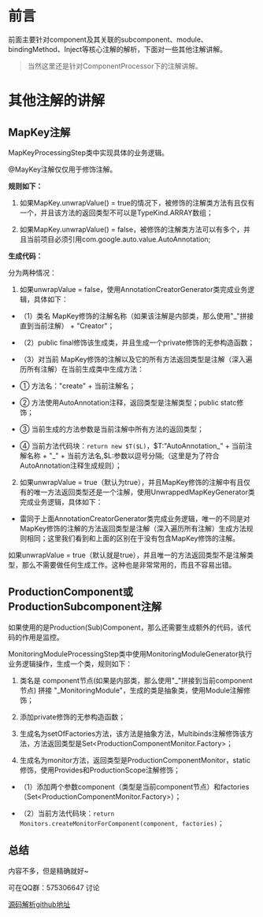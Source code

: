 # 前言 #

前面主要针对component及其关联的subcomponent、module、bindingMethod、Inject等核心注解的解析，下面对一些其他注解讲解。

> 当然这里还是针对ComponentProcessor下的注解讲解。

# 其他注解的讲解 #

## MapKey注解 ##

MapKeyProcessingStep类中实现具体的业务逻辑。

@MayKey注解仅仅用于修饰注解。

**规则如下：**

1. 如果MapKey.unwrapValue() = true的情况下，被修饰的注解类方法有且仅有一个，并且该方法的返回类型不可以是TypeKind.ARRAY数组；

2. 如果MapKey.unwrapValue() = false，被修饰的注解类方法可以有多个，并且当前项目必须引用com.google.auto.value.AutoAnnotation;

**生成代码：**

分为两种情况：

1. 如果unwrapValue = false，使用AnnotationCreatorGenerator类完成业务逻辑，具体如下：

 - （1）类名 MapKey修饰的注解名称（如果该注解是内部类，那么使用"_"拼接直到当前注解） + "Creator"；

 - （2）public final修饰该生成类，并且生成一个private修饰的无参构造函数；

 - （3）对当前 MapKey修饰的注解以及它的所有方法返回类型是注解（深入遍历所有注解）在当前生成类中生成方法：
  
 - ① 方法名："create" + 当前注解名；

 - ② 方法使用AutoAnnotation注释，返回类型是注解类型；public statc修饰；

 - ③ 当前生成的方法参数是当前注解中所有方法的返回类型；

 - ④ 当前方法代码块：`return new $T($L)`，$T:"AutoAnnotation_" + 当前注解名称 + "_" + 当前方法名,$L:参数以逗号分隔;（这里是为了符合AutoAnnotation注释生成规则）；

2. 如果unwrapValue = true（默认为true），并且MapKey修饰的注解中有且仅有的唯一方法返回类型还是一个注解，使用UnwrappedMapKeyGenerator类完成业务逻辑，具体如下：

 - 雷同于上面AnnotationCreatorGenerator类完成业务逻辑，唯一的不同是对MapKey修饰的注解的方法返回类型是注解（深入遍历所有注解）生成方法规则相同；这里我们看到和上面的区别在于没有包含MapKey修饰的注解。


如果unwrapValue = true（默认就是true），并且唯一的方法返回类型不是注解类型，那么不需要做任何生成工作。这种也是非常常用的，而且不容易出错。

## ProductionComponent或ProductionSubcomponent注解 ##

如果使用的是Production(Sub)Component，那么还需要生成额外的代码，该代码的作用是监控。

MonitoringModuleProcessingStep类中使用MonitoringModuleGenerator执行业务逻辑操作，生成一个类，规则如下：

1. 类名是 component节点(如果是内部类，那么使用"_"拼接到当前component节点) 拼接 "_MonitoringModule"，生成的类是抽象类，使用Module注解修饰；

2. 添加private修饰的无参构造函数；

3. 生成名为setOfFactories方法，该方法是抽象方法，Multibinds注解修饰该方法，方法返回类型是Set<ProductionComponentMonitor.Factory>；

4. 生成名为monitor方法，返回类型是ProductionComponentMonitor，static修饰，使用Provides和ProductionScope注解修饰；

 - （1）添加两个参数component（类型是当前component节点）和factories（Set<ProductionComponentMonitor.Factory>）；

 - （2）当前方法代码块：`return Monitors.createMonitorForComponent(component, factories)`；


## 总结 ##

内容不多，但是精确就好~

可在QQ群：575306647 讨论

[源码解析github地址](https://github.com/hellogaod/DaggerCodeParse-2.38.1base)